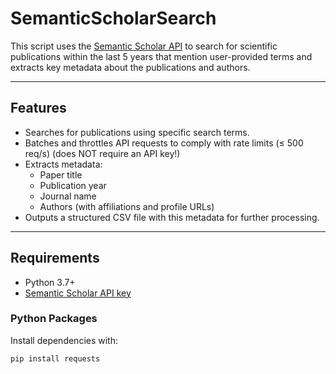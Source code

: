 # SemanticScholarSearch

This script uses the [Semantic Scholar API](https://www.semanticscholar.org/product/api) to search for scientific publications within the last 5 years that mention user-provided terms and extracts key metadata about the publications and authors.

---

## Features

- Searches for publications using specific search terms.
- Batches and throttles API requests to comply with rate limits (≤ 500 req/s) (does NOT require an API key!)
- Extracts metadata:
  - Paper title
  - Publication year
  - Journal name
  - Authors (with affiliations and profile URLs)
- Outputs a structured CSV file with this metadata for further processing.

---

## Requirements

- Python 3.7+
- [Semantic Scholar API key](https://www.semanticscholar.org/product/api#api-key-form)

### Python Packages

Install dependencies with:

```bash
pip install requests
